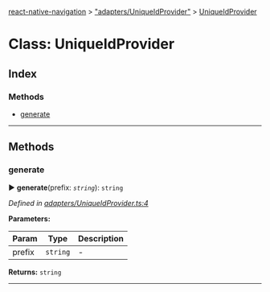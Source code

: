 [react-native-navigation](../README.md) > ["adapters/UniqueIdProvider"](../modules/_adapters_uniqueidprovider_.md) > [UniqueIdProvider](../classes/_adapters_uniqueidprovider_.uniqueidprovider.md)



# Class: UniqueIdProvider

## Index

### Methods

* [generate](_adapters_uniqueidprovider_.uniqueidprovider.md#generate)



---
## Methods
<a id="generate"></a>

###  generate

► **generate**(prefix: *`string`*): `string`



*Defined in [adapters/UniqueIdProvider.ts:4](https://github.com/wix/react-native-navigation/blob/961d36be/lib/src/adapters/UniqueIdProvider.ts#L4)*



**Parameters:**

| Param | Type | Description |
| ------ | ------ | ------ |
| prefix | `string`   |  - |





**Returns:** `string`





___


